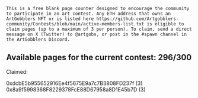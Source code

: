 `This is a free blank page counter designed to encourage the community to participate in an art contest. Any ETH address that owns an ArtGobblers NFT or is listed here https://github.com/Artgobblers-community/Contests/blob/main/active-members-list.txt is eligible to claim pages (up to a maximum of 3 per person). To claim, send a direct message on X (Twitter) to @artgobs, or post in the #spawn channel in the ArtGobblers Discord.`

## Available pages for the current contest: 296/300

Claimed:

0xdcbE5b955652916Ee4f5675E9a7c7B3808FD237f (3)
0x8a9f5998368F8229378FcE88D67958a8D1E45b7D (3)
